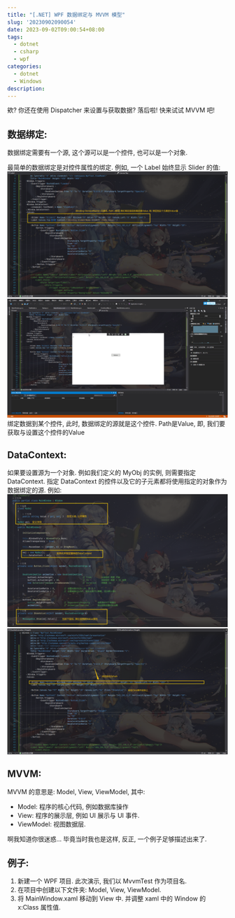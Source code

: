 ```yaml
---
title: "[.NET] WPF 数据绑定与 MVVM 模型"
slug: '20230902090054'
date: 2023-09-02T09:00:54+08:00
tags:
  - dotnet
  - csharp
  - wpf
categories:
  - dotnet
  - Windows
description: 
---
```


欸? 你还在使用 Dispatcher 来设置与获取数据? 落后啦! 快来试试 MVVM 吧!

## 数据绑定:
数据绑定需要有一个源, 这个源可以是一个控件, 也可以是一个对象.

最简单的数据绑定是对控件属性的绑定. 例如, 一个 Label 始终显示 Slider 的值:
![](/images/20210216034234250.png)
![](/images/4qFhAxjnDcHfmOv.gif)
绑定数据到某个控件, 此时, 数据绑定的源就是这个控件. Path是Value, 即, 我们要获取与设置这个控件的Value
## DataContext:
如果要设置源为一个对象. 例如我们定义的 MyObj 的实例, 则需要指定 DataContext. 指定 DataContext 的控件以及它的子元素都将使用指定的对象作为数据绑定的源. 例如:
![](/images/2021021604063641.png)
![](/images/20210216040836373.png)


## MVVM:
MVVM 的意思是: Model, View, ViewModel, 其中:

- Model: 程序的核心代码, 例如数据库操作
- View: 程序的展示层, 例如 UI 展示与 UI 事件.
- ViewModel: 视图数据层.

啊我知道你很迷惑... 毕竟当时我也是这样, 反正, 一个例子足够描述出来了.

## 例子:
1. 新建一个 WPF 项目. 此次演示, 我们以 MvvmTest 作为项目名.
2. 在项目中创建以下文件夹: Model, View, ViewModel.
3. 将 MainWindow.xaml 移动到 View 中. 并调整 xaml 中的 Window 的 x:Class 属性值.